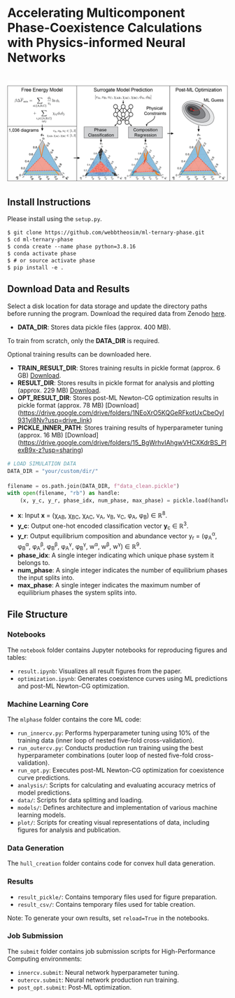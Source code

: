 # Accelerating Multicomponent Phase-Coexistence Calculations with Physics-informed Neural Networks

<br />
<img src="./website/overview_v3.png" />
<br />

## Install Instructions

Please install using the `setup.py`.

```console
$ git clone https://github.com/webbtheosim/ml-ternary-phase.git
$ cd ml-ternary-phase
$ conda create --name phase python=3.8.16
$ conda activate phase
$ # or source activate phase
$ pip install -e .
```

## Download Data and Results
Select a disk location for data storage and update the directory paths before running the program. Download the required data from Zenodo [here](https://doi.org/10.5281/zenodo.13776946).
- **DATA_DIR**: Stores data pickle files (approx. 400 MB).

To train from scratch, only the **DATA_DIR** is required.

Optional training results can be downloaded here.
- **TRAIN_RESULT_DIR**: Stores training results in pickle format (approx. 6 GB) [Download](https://drive.google.com/drive/folders/17BYQ8qg0QZw4AITk0ektZcCoZji-PoZe?usp=drive_link).
- **RESULT_DIR**: Stores results in pickle format for analysis and plotting (approx. 229 MB) [Download](https://drive.google.com/drive/folders/1Xb4_S81d7RkLqKOcsfptHBg7N1MeAw3c?usp=sharing).
- **OPT_RESULT_DIR**: Stores post-ML Newton-CG optimization results in pickle format (approx. 78 MB) [Download] (https://drive.google.com/drive/folders/1NEoXrO5KQGeRFkotUxCbeOyI931yl8Nv?usp=drive_link)
- **PICKLE_INNER_PATH**: Stores training results of hyperparameter tuning (approx. 16 MB) [Download] (https://drive.google.com/drive/folders/15_BgWrhvIAhgwVHCXKdrBS_PlexB9x-z?usp=sharing)


```python
# LOAD SIMULATION DATA
DATA_DIR = "your/custom/dir/"

filename = os.path.join(DATA_DIR, f"data_clean.pickle")
with open(filename, "rb") as handle:
    (x, y_c, y_r, phase_idx, num_phase, max_phase) = pickle.load(handle)
```
- **x**: Input <b>x</b> = (&chi;<sub>AB</sub>, &chi;<sub>BC</sub>, &chi;<sub>AC</sub>, v<sub>A</sub>, v<sub>B</sub>, v<sub>C</sub>, &phi;<sub>A</sub>, &phi;<sub>B</sub>) &isin; ℝ<sup>8</sup>.
- **y_c**: Output one-hot encoded classification vector <b>y</b><sub>c</sub> &isin; ℝ<sup>3</sup>.
- **y_r**: Output equilibrium composition and abundance vector y<sub>r</sub> = (&phi;<sub>A</sub><sup>&alpha;</sup>, &phi;<sub>B</sub><sup>&alpha;</sup>, &phi;<sub>A</sub><sup>&beta;</sup>, &phi;<sub>B</sub><sup>&beta;</sup>, &phi;<sub>A</sub><sup>&gamma;</sup>, &phi;<sub>B</sub><sup>&gamma;</sup>, w<sup>&alpha;</sup>, w<sup>&beta;</sup>, w<sup>&gamma;</sup>) &isin; ℝ<sup>9</sup>.
- **phase_idx**: A single integer indicating which unique phase system it belongs to.
- **num_phase**: A single integer indicates the number of equilibrium phases the input splits into.
- **max_phase**: A single integer indicates the maximum number of equilibrium phases the system splits into.

## File Structure

### Notebooks
The `notebook` folder contains Jupyter notebooks for reproducing figures and tables:
- `result.ipynb`: Visualizes all result figures from the paper.
- `optimization.ipynb`: Generates coexistence curves using ML predictions and post-ML Newton-CG optimization.

### Machine Learning Core
The `mlphase` folder contains the core ML code:
- `run_innercv.py`: Performs hyperparameter tuning using 10% of the training data (inner loop of nested five-fold cross-validation).
- `run_outercv.py`: Conducts production run training using the best hyperparameter combinations (outer loop of nested five-fold cross-validation).
- `run_opt.py`: Executes post-ML Newton-CG optimization for coexistence curve predictions.
- `analysis/`: Scripts for calculating and evaluating accuracy metrics of model predictions.
- `data/`: Scripts for data splitting and loading.
- `models/`: Defines architecture and implementation of various machine learning models.
- `plot/`: Scripts for creating visual representations of data, including figures for analysis and publication.

### Data Generation
The `hull_creation` folder contains code for convex hull data generation.

### Results
- `result_pickle/`: Contains temporary files used for figure preparation.
- `result_csv/`: Contains temporary files used for table creation.

Note: To generate your own results, set `reload=True` in the notebooks.

### Job Submission
The `submit` folder contains job submission scripts for High-Performance Computing environments:
- `innercv.submit`: Neural network hyperparameter tuning.
- `outercv.submit`: Neural network production run training.
- `post_opt.submit`: Post-ML optimization.